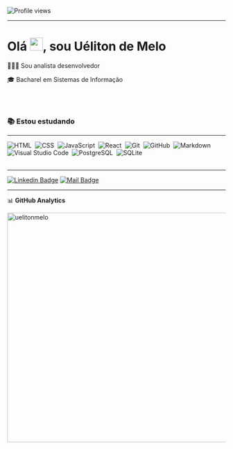 <p align="left"> <img src="https://komarev.com/ghpvc/?username=uelitonmeloo&color=0e75b6" alt="Profile views" /> </p>

---

<h1 align="left">Olá <img src="https://raw.githubusercontent.com/kaueMarques/kaueMarques/master/hi.gif"  width="30px">, sou Uéliton de Melo </h1>

👨🏻‍💻 Sou analista desenvolvedor

🎓 Bacharel em Sistemas de Informação

<br><br>

### 📚 Estou estudando
---
![HTML](https://img.shields.io/badge/-HTML-05122A?style=flat&logo=HTML5)&nbsp;
![CSS](https://img.shields.io/badge/-CSS-05122A?style=flat&logo=CSS3&logoColor=1572B6)&nbsp;
![JavaScript](https://img.shields.io/badge/-JavaScript-05122A?style=flat&logo=javascript)&nbsp;
![React](https://img.shields.io/badge/-React-05122A?style=flat&logo=react)&nbsp;
![Git](https://img.shields.io/badge/-Git-05122A?style=flat&logo=git)&nbsp;
![GitHub](https://img.shields.io/badge/-GitHub-05122A?style=flat&logo=github)&nbsp;
![Markdown](https://img.shields.io/badge/-Markdown-05122A?style=flat&logo=markdown)&nbsp;
![Visual Studio Code](https://img.shields.io/badge/-Visual%20Studio%20Code-05122A?style=flat&logo=visual-studio-code&logoColor=007ACC)&nbsp;
![PostgreSQL](https://img.shields.io/badge/-PostgreSQL-05122A?style=flat&logo=postgresql)&nbsp;
![SQLite](https://img.shields.io/badge/-SQLite-05122A?style=flat&logo=sqlite)&nbsp;
<br><br>

---
[![Linkedin Badge](https://img.shields.io/badge/-LinkedIn-blue?style=flat-square&logo=Linkedin&logoColor=white&link=https://www.linkedin.com/in/uelitonmelo/)](https://www.linkedin.com/in/uelitonmelo//)
[![Mail Badge](https://img.shields.io/badge/-ueliton_melo@hotmail.com-8B89CC?style=flat-square&logo=Protonmail&logoColor=white&link=mailto:ueliton_melo@hotmail.com)](mailto:ueliton_melo@hotmail.com)

---

📊 **GitHub Analytics**

<p align="left">
<img width="530em" src="https://github-readme-stats.vercel.app/api?username=uelitonmelo&show_icons=true&theme=vision-friendly-dark" alt="uelitonmelo"/>
</p>



